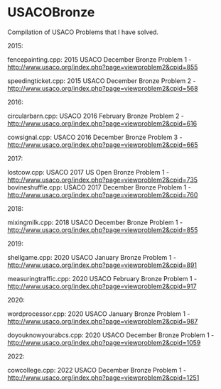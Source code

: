 # USACOBronze

Compilation of USACO Problems that I have solved.

2015:

fencepainting.cpp: 2015 USACO December Bronze Problem 1 - http://www.usaco.org/index.php?page=viewproblem2&cpid=855

speedingticket.cpp: 2015 USACO December Bronze Problem 2 - http://www.usaco.org/index.php?page=viewproblem2&cpid=568

2016:

circularbarn.cpp: USACO 2016 February Bronze Problem 2 - http://www.usaco.org/index.php?page=viewproblem2&cpid=616

cowsignal.cpp: USACO 2016 December Bronze Problem 3 - http://www.usaco.org/index.php?page=viewproblem2&cpid=665

2017: 

lostcow.cpp: USACO 2017 US Open Bronze Problem 1 - http://www.usaco.org/index.php?page=viewproblem2&cpid=735
bovineshuffle.cpp: USACO 2017 December Bronze Problem 1 - http://www.usaco.org/index.php?page=viewproblem2&cpid=760

2018:

mixingmilk.cpp: 2018 USACO December Bronze Problem 1 - http://www.usaco.org/index.php?page=viewproblem2&cpid=855

2019: 

shellgame.cpp: 2020 USACO January Bronze Problem 1 - http://www.usaco.org/index.php?page=viewproblem2&cpid=891

measuringtraffic.cpp: 2020 USACO February Bronze Problem 1 - http://www.usaco.org/index.php?page=viewproblem2&cpid=917

2020:

wordprocessor.cpp: 2020 USACO January Bronze Problem 1 - http://www.usaco.org/index.php?page=viewproblem2&cpid=987

doyouknowyourabcs.cpp: 2020 USACO December Bronze Problem 1 - http://www.usaco.org/index.php?page=viewproblem2&cpid=1059 

2022:

cowcollege.cpp: 2022 USACO December Bronze Problem 1 - http://www.usaco.org/index.php?page=viewproblem2&cpid=1251
